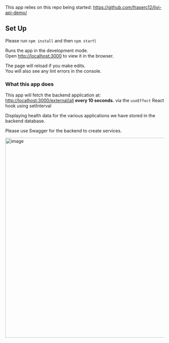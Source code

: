 This app relies on this repo being started: https://github.com/fraserc12/livi-api-demo/

## Set Up

Please run `npm install` and then `npm start`\

Runs the app in the development mode.\
Open [http://localhost:3000](http://localhost:3000) to view it in the browser.

The page will reload if you make edits.\
You will also see any lint errors in the console.

### What this app does

This app will fetch the backend application at: [http://localhost:3000/external/all](http://localhost:3000/external/all)
**every 10 seconds.** via the `useEffect` React hook using setInterval 

Displaying health data for the various applications we have stored in the backend database.

Please use Swagger for the backend to create services. 

<img width="633" alt="image" src="https://user-images.githubusercontent.com/22052706/138936016-a9aae1e4-9956-4020-9d21-5c82041931ff.png">
